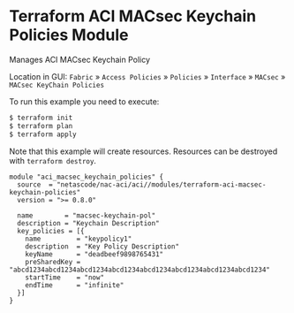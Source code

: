 <!-- BEGIN_TF_DOCS -->
# Terraform ACI MACsec Keychain Policies Module

Manages ACI MACsec Keychain Policy

Location in GUI:
`Fabric` » `Access Policies` » `Policies` » `Interface` » `MACsec` » `MACsec KeyChain Policies`

To run this example you need to execute:

```bash
$ terraform init
$ terraform plan
$ terraform apply
```

Note that this example will create resources. Resources can be destroyed with `terraform destroy`.

```hcl
module "aci_macsec_keychain_policies" {
  source  = "netascode/nac-aci/aci//modules/terraform-aci-macsec-keychain-policies"
  version = ">= 0.8.0"

  name        = "macsec-keychain-pol"
  description = "Keychain Description"
  key_policies = [{
    name         = "keypolicy1"
    description  = "Key Policy Description"
    keyName      = "deadbeef9898765431"
    preSharedKey = "abcd1234abcd1234abcd1234abcd1234abcd1234abcd1234abcd1234abcd1234"
    startTime    = "now"
    endTime      = "infinite"
  }]
}
```
<!-- END_TF_DOCS -->